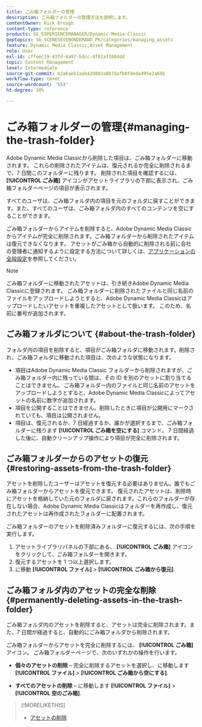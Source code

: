 ```yaml
---
title: ごみ箱フォルダーの管理
description: ごみ箱フォルダーの管理方法を説明します。
contentOwner: Rick Brough
content-type: reference
products: SG_EXPERIENCEMANAGER/Dynamic-Media-Classic
geptopics: SG_SCENESEVENONDEMAND_PK/categories/managing_assets
feature: Dynamic Media Classic,Asset Management
role: User
exl-id: cffeec19-43fd-4a97-bdcc-df81af108ddd
topic: Content Management
level: Intermediate
source-git-commit: b2a6aeb1aab420803a8b7dafb0fdeda495e2a69b
workflow-type: tm+mt
source-wordcount: '553'
ht-degree: 30%

---
```


# ごみ箱フォルダーの管理{#managing-the-trash-folder}

Adobe Dynamic Media Classicから削除した項目は、ごみ箱フォルダーに移動されます。 これらの削除されたアイテムは、復元されるか完全に削除されるまで、7 日間このフォルダーに残ります。 削除された項目を確認するには、 **[!UICONTROL ごみ箱]** アイコンがアセットライブラリの下部に表示され、ごみ箱フォルダーページの項目が表示されます。

すべてのユーザは、ごみ箱フォルダ内の項目を元のフォルダに戻すことができます。また、すべてのユーザは、ごみ箱フォルダ内のすべてのコンテンツを空にすることができます。

ごみ箱フォルダーからアイテムを削除すると、Adobe Dynamic Media Classicからアイテムが完全に削除されます。ごみ箱フォルダーから削除されたアイテムは復元できなくなります。 アセットがごみ箱から自動的に削除される前に会社の管理者に通知するように設定する方法について詳しくは、[アプリケーションの全般設定](application-setup.md#general_settings)を参照してください。

>[!NOTE]
>
>ごみ箱フォルダーに移動されたアセットは、引き続きAdobe Dynamic Media Classicに登録されます。 ごみ箱フォルダーに削除されたファイルと同じ名前のファイルをアップロードしようとすると、Adobe Dynamic Media Classicはアップロードしたいアセットを重複したアセットとして扱います。 このため、名前に番号が追加されます。

## ごみ箱フォルダについて {#about-the-trash-folder}

フォルダ内の項目を削除すると、項目がごみ箱フォルダに移動されます。削除され、ごみ箱フォルダに移動された項目は、次のような状態になります。

* 項目はAdobe Dynamic Media Classic フォルダーから削除されますが、ごみ箱フォルダー内に残っている間は、その ID を別のアセットに割り当てることはできません。 ごみ箱フォルダー内のファイルと同じ名前のアセットをアップロードしようとすると、Adobe Dynamic Media Classicによってアセットの名前に数字が追加されます。
* 項目を公開することはできません。削除したときに項目が公開用にマークされていても、項目は公開されません。
* 項目は、復元されるか、7 日経過するか、誰かが選択するまで、ごみ箱フォルダーに残ります **[!UICONTROL ごみ箱を空にする]** コマンド。 7 日間経過した後に、自動クリーンアップ操作により項目が完全に削除されます。

## ごみ箱フォルダーからのアセットの復元 {#restoring-assets-from-the-trash-folder}

アセットを削除したユーザーはアセットを復元する必要はありません。誰でもごみ箱フォルダーからアセットを復元できます。 復元されたアセットは、削除時にアセットを格納していた元のフォルダに戻されます。これらのフォルダーが存在しない場合、Adobe Dynamic Media Classicはフォルダーを再作成し、復元されたアセットは再作成されたフォルダーに配置されます。

ごみ箱フォルダーのアセットを削除済みフォルダーに復元するには、次の手順を実行します。

1. アセットライブラリパネルの下部にある、 **[!UICONTROL ごみ箱]** アイコンをクリックして、ごみ箱フォルダーを開きます。
1. 復元するアセットを 1 つ以上選択します。
1. に移動 **[!UICONTROL ファイル]** > **[!UICONTROL ごみ箱から復元]**.

## ごみ箱フォルダ内のアセットの完全な削除 {#permanently-deleting-assets-in-the-trash-folder}

ごみ箱フォルダ内のアセットを削除すると、アセットは完全に削除されます。また、7 日間が経過すると、自動的にごみ箱フォルダから削除されます。

ごみ箱フォルダーからアセットを完全に削除するには、 **[!UICONTROL ごみ箱]** アイコン。 ごみ箱フォルダーページで、次のいずれかの操作を行います。

* **個々のアセットの削除**  – 完全に削除するアセットを選択し、に移動します **[!UICONTROL ファイル]** > **[!UICONTROL ごみ箱から空にする]**.

* **すべてのアセットの削除**  – に移動します **[!UICONTROL ファイル]** > **[!UICONTROL 空のごみ箱]**.

>[!MORELIKETHIS]
>
>* [アセットの削除](moving-renaming-deleting-assets.md#delete_assets)
